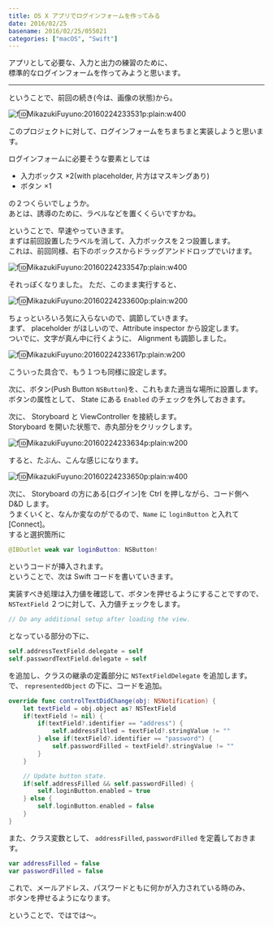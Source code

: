 ```yaml
---
title: OS X アプリでログインフォームを作ってみる
date: 2016/02/25
basename: 2016/02/25/055021
categories: ["macOS", "Swift"]
---
```


アプリとして必要な、入力と出力の練習のために、  
標準的なログインフォームを作ってみようと思います。

---

ということで、前回の続き(今は、画像の状態)から。

![f:id:MikazukiFuyuno:20160224233531p:plain:w400](https://assets.natsuneko.blog/images/20160224/20160224233531.png "f:id:MikazukiFuyuno:20160224233531p:plain:w400")

このプロジェクトに対して、ログインフォームをちまちまと実装しようと思います。

ログインフォームに必要そうな要素としては

- 入力ボックス ×2(with placeholder, 片方はマスキングあり)
- ボタン ×1

の２つくらいでしょうか。  
あとは、誘導のために、ラベルなどを置くくらいですかね。

ということで、早速やっていきます。  
まずは前回設置したラベルを消して、入力ボックスを２つ設置します。  
これは、前回同様、右下のボックスからドラッグアンドドロップでいけます。

![f:id:MikazukiFuyuno:20160224233547p:plain:w400](https://assets.natsuneko.blog/images/20160224/20160224233547.png "f:id:MikazukiFuyuno:20160224233547p:plain:w400")

それっぽくなりました。 ただ、このまま実行すると、

![f:id:MikazukiFuyuno:20160224233600p:plain:w200](https://assets.natsuneko.blog/images/20160224/20160224233600.png "f:id:MikazukiFuyuno:20160224233600p:plain:w200")

ちょっといろいろ気に入らないので、調節していきます。  
まず、 placeholder がほしいので、Attribute inspector から設定します。  
ついでに、文字が真ん中に行くように、 Alignment も調節しました。

![f:id:MikazukiFuyuno:20160224233617p:plain:w200](https://assets.natsuneko.blog/images/20160224/20160224233617.png "f:id:MikazukiFuyuno:20160224233617p:plain:w200")

こういった具合で、もう１つも同様に設定します。

次に、ボタン(Push Button `NSButton`)を、これもまた適当な場所に設置します。  
ボタンの属性として、 State にある `Enabled` のチェックを外しておきます。

次に、 Storyboard と ViewController を接続します。  
Storyboard を開いた状態で、赤丸部分をクリックします。

![f:id:MikazukiFuyuno:20160224233634p:plain:w200](https://assets.natsuneko.blog/images/20160224/20160224233634.png "f:id:MikazukiFuyuno:20160224233634p:plain:w200")

すると、たぶん、こんな感じになります。

![f:id:MikazukiFuyuno:20160224233650p:plain:w400](https://assets.natsuneko.blog/images/20160224/20160224233650.png "f:id:MikazukiFuyuno:20160224233650p:plain:w400")

次に、 Storyboard の方にある\[ログイン\]を Ctrl を押しながら、コード側へ D&D します。  
うまくいくと、なんか変なのがでるので、`Name` に `loginButton` と入れて\[Connect\]。  
すると選択箇所に

```swift
@IBOutlet weak var loginButton: NSButton!
```

というコードが挿入されます。  
ということで、次は Swift コードを書いていきます。

実装すべき処理は入力値を確認して、ボタンを押せるようにすることですので、  
`NSTextField` ２つに対して、入力値チェックをします。

```swift
// Do any additional setup after loading the view.
```

となっている部分の下に、

```swift
self.addressTextField.delegate = self
self.passwordTextField.delegate = self
```

を追加し、クラスの継承の定義部分に `NSTextFieldDelegate` を追加します。  
で、 `representedObject` の下に、コードを追加。

```swift
override func controlTextDidChange(obj: NSNotification) {
    let textField = obj.object as? NSTextField
    if(textField != nil) {
        if(textField?.identifier == "address") {
            self.addressFilled = textField?.stringValue != ""
        } else if(textField?.identifier == "password") {
            self.passwordFilled = textField?.stringValue != ""
        }
    }

    // Update button state.
    if(self.addressFilled && self.passwordFilled) {
        self.loginButton.enabled = true
    } else {
        self.loginButton.enabled = false
    }
}
```

また、クラス変数として、 `addressFilled`, `passwordFilled` を定義しておきます。

```swift
var addressFilled = false
var passwordFilled = false
```

これで、メールアドレス、パスワードともに何かが入力されている時のみ、  
ボタンを押せるようになります。

ということで、ではでは〜。
